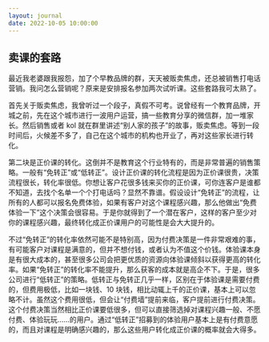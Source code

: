 ```yaml
---
layout: journal
date: 2022-10-05 10:00:00
---
```


## 卖课的套路

最近我老婆跟我报怨，加了个早教品牌的群，天天被贩卖焦虑，还总被销售打电话营销。我问怎么营销呢？原来是安排报名参加两次试听课。这些套路我可太熟了。

首先关于贩卖焦虑，我曾听过一个段子，真假不可考。说曾经有一个教育品牌，开城之前，先在这个城市进行一波用户运营，搞一些教育分享的微信群，加一堆家长。然后销售或者 kol 就在群里讲述“别人家的孩子”的故事，贩卖焦虑。等到一段时间后，火候差不多了，自己在这个城市的机构也开业了，再对这些家长进行转化。

第二块是正价课的转化。这倒并不是教育这个行业特有的，而是非常普遍的销售策略。一般有“免转正”或“低转正”。设计正价课的转化流程是因为正价课很贵，决策流程很长，转化率很低。你想让客户花很多钱来买你的正价课，可你连客户是谁都不知道，去找个名单一个个打电话吗？显然不靠谱。假设设计“免转正”的流程，让所有的人都可以报名免费体验，如果有客户对这个课程感兴趣，那么他做出“免费体验一下”这个决策会很容易。于是你就得到了一个潜在客户，这样的客户至少对你的课程感兴趣，最终转化成正价课用户的可能性是会大大提升的。

不过“免转正”的转化率依然可能不是特别高，因为付费决策是一件非常艰难的事，有可能客户对课程是满意的，但并不想付钱，或者认为不值这个价钱。体验课本身是有很大成本的，甚至很多公司会把更优质的资源向体验课倾斜以获得更高的转化率。如果“免转正”的转化率不能提升，那么获客的成本就是高企不下。于是，很多公司进行“低转正”的策略。低转正与免转正几乎一样，区别在于体验课是需要付费的，但费用极低，比如一块钱、10 块钱，相比动辄上千的正价课，基本上可以忽略不计。虽然这个费用很低，但会让“付费墙”提前来临，客户提前进行付费决策。这个付费决策当然相比正价课要低很多，但可以直接筛选掉对课程兴趣一般、不愿付费、体验玩玩……的用户。通过“低转正”招募到的体验用户基本上是有付费意愿的，而且对课程是明确感兴趣的，那么这些用户转化成正价课的概率就会大得多。
